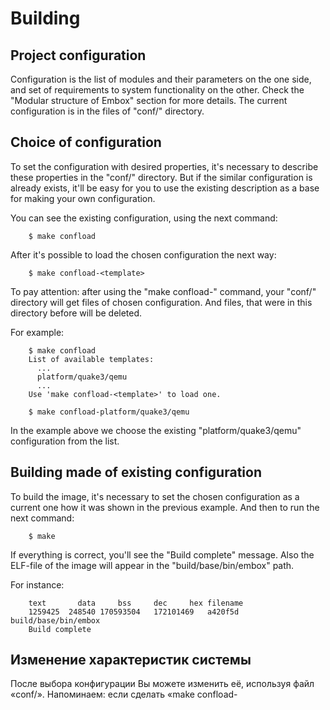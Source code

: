 # Building

## Project configuration
Configuration is the list of modules and their parameters on the one side, and set of requirements to system functionality on the other. Check the "Modular structure of Embox" section for more details. The current configuration is in the files of "conf/" directory.

## Choice of configuration
To set the configuration with desired properties, it's necessary to describe these properties in the "conf/" directory. But if the similar configuration is already exists, it'll be easy for you to use the existing description as a base for making your own configuration.

You can see the existing configuration, using the next command:
```
    $ make confload
```
After it's possible to load the chosen configuration the next way:
```
    $ make confload-<template>
```
To pay attention: after using the "make confload-" command, your "conf/" directory will get files of chosen configuration. And files, that were in this directory before will be deleted.

For example:
```
    $ make confload
    List of available templates:
      ...
      platform/quake3/qemu
      ...
    Use 'make confload-<template>' to load one.

    $ make confload-platform/quake3/qemu
```
In the example above we choose the existing "platform/quake3/qemu" configuration from the list.

## Building made of existing configuration
To build the image, it's necessary to set the chosen configuration as a current one how it was shown in the previous example. And then to run the next command: 
```
    $ make
```
If everything is correct, you'll see the "Build complete" message. Also the ELF-file of the image will appear in the "build/base/bin/embox" path.

For instance:
```
    text	   data	    bss	    dec	    hex	filename
    1259425	 248540	170593504	172101469	a420f5d	build/base/bin/embox
    Build complete
```

## Изменение характеристик системы
После выбора конфигурации Вы можете изменить её, используя файл «сonf/». Напоминаем: если сделать «make confload-<template>» или произвести очистку, которая затронет текущую конфигурацию (например, «make distclean»), текущие изменения потеряются.

### Изменение функциональности системы
#### Изменение списка модулей
Функциональность системы описывается в файле «mods.сonf», поэтому Вам стоит работать с этим файлом, если Вы хотите изменить функционал. Например, для включения новой команды в список нужно добавить в «mods.сonf» следующую строчку:
```
    include <PACKAGE_NAME>.<MODULE_NAME>
```
Например:
```
    include embox.cmds.help
```
Тот же самый принцип работает и для стандартных модулей.

#### Параметры модуля
Для изменения параметров модуля нужно указать в скобках имя опции и желаемое значение. Например: чтобы установить размер стека потока нужно изменить (или добавить) параметр *thread_stack_size* в модуль *embox.kernel.thread.core*:
```
    include embox.kernel.thread.core(thread_stack_size=0x4000)
```

#### Порядок загрузки
Также можно повлиять на порядок загрузки модулей системы в конфигурации. Для этого используется атрибут «@Runlevel(level)» (например: *@Runlevel(2)*), но обычно этого не требуется, поскольку модули загружаются по зависимостям между ними.


#### Изменение реализации интерфейса
Для изменения реализации интерфейса или абстрактного модуля (подробнее об этом -- в разделе «Модульная структура Embox»), нужно просто подключить другой модуль, реализующий данный интерфейс.

Например, абстрактный модуль *heap_api*:
```
    @DefaultImpl(heap_bm)
    abstract module heap_api {
    	...
    }
```
Для подключения модуля *heap_simple*, который также реализует данный интерфейс
```
    module heap_simple extends heap_api {module heap_simple extends heap_api {
    ...
    }
```
необходимо удалить (если есть) модуль *heap_bm*, то есть следующую строчку:
```
    include embox.mem.heap_bm
```
и все остальные модули, которые наследуют данный абстрактный модуль, и добавить:
```
    include embox.mem.heap_simple
```

### Изменение флагов компиляции (отладка, оптимизации)
Некоторыми флагами компиляции можно управлять. В файле «conf/build.conf» прописаны флаги компиляции.
Например, флаг оптимизации (флаг, который часто требует изменения):
```
    CFLAGS += -O0
```
Строчку выше стоит заменить на:
```
    CFLAGS += -O2
```
для сборки с оптимизацией *O2*.

Также важным флагом является флаг *-g* линкера, который добавляет в образ системы секцию с отладочной информацией:
```
    LDFLAGS += -N -g
```
Его также можно удалить для уменьшения размера, но тогда отладка будет недоступна.

## Очистка проекта
Сборка Embox происходит в несколько этапов. Основные из них это:

* Конфигурация проекта
* Создание графа зависимостей модулей и генерация на его основе артефактов для сборки
* Сама сборка (компиляция, линковка)

Можно сбрасывать (очищать) проект до разных стадий сборки. Для этого используются три цели make:

* make distclean
* make cacheclean
* make clean

Цель *clean* просто удаляет папку «build» c собранными объектными и бинарными файлами. Для большинства случаев этого достаточно.

Цель *cacheclean* полностью выполняет цель *clean* (то есть удаляет папку «build»), но кроме этого удаляет также папку «mk/.cache», в которой содержатся артефакты от разбора mybuild-файлов (файлов описания модулей).

Цель *distclean* полностью приводит проект в первоначальное состояние. То есть удаляет рабочую конфигурацию, чистит все сгенерированные и скомпилированные файлы.

## Полезные команды

### Справка по командам сборки
Больше информации о возможностях командной строки при сборке можно получить с помощью *make* цели *help*:
```
    $ make help
```
Существуют различные подразделы цели *help*, например, *help-mod*:
```
    $ make help-mod
```
Получить справку по управлению модулями можно следующим способом:
```
Usage: make mod-<INFO>

  Print <INFO> info about modules:
  list: list all modules included in build
  brief-<module_name>: show brief informataion about module: dependencies, options,
	source files
  include-reason-<module_name>: show dependence subtree desribing why <module_name>
    was included in build
```

### Получение дизассемблера текущего образа
Файл с дизассебмлером можно получить с помощью команды:
```
    $ make disasm
```

### Получение графа модулей
Граф модулей в png-формате можно получить через:
```
    $ make dot
```
После выполнения команды *$ make dot* появится файл *build/doc/embox.png*.

Вам потребуется установить пакет *graphviz*:
```
   $ sudo apt install graphviz
```

### Получение документации из комментариев в doxygen-формате
Для того, чтобы сгенерировать документацию по API из комментариев в doxygen-формате, можно воспользоваться командой:
```
    $ make docsgen
```
После выполнения команды *$ make docsgen* появится папка *build/docs/html*, в которой находится сгенерированная документация в html-формате.

Также Вам потребуется пакет *doxygen*:
```
   $ sudo apt install doxygen
```

### Управление модулями
Для получения списка всех модулей, которые включены в текущую конфигурацию, нужно выполнить команду:
```
   $ make mod-list
```

Можно получить более подробную информацию по каждому модулю. Например, информацию о модуле *embox.net.route* можно получить с помощью команды:
```
    $ make mod-brief-embox.net.route
```
В результате Вы получите следующий вывод:
```
    --- embox.net.route ---
    Inclusion reason: as dependence
    Depends:
   	embox.net.core
    	embox.mem.pool_ndebug
    	embox.util.DListDebug
    Dependents:
    	embox.cmd.net.ping
     	embox.cmd.net.route
     	embox.net.af_inet
     	embox.net.ipv4
     	embox.net.tcp_sock
    OptInsts:
    	route_table_size : 8
    Sources:
     src/net/l3/route.c
```
Из полученного выше результата можно узнать: список файлов, включённых в модуль; опции с уже установленными значениями; причину, по которой включен модуль (напрямую из конфига или подтянулся по зависимостям) и зависимости самого модуля.

Иногда нужно понять, почему подключается тот или иной модуль. Для этого можно воспользоваться командой:
```
    make include-reason-<module_name>
```
Продемонстрируем работу этой команды на примере того же модуля *embox.net.route*:
```
    $ make mod-include-reason-embox.net.route
    embox.net.route: as dependence:
    	embox.cmd.net.ping: explicit
    	embox.cmd.net.route: explicit
    	embox.net.af_inet: explicit
    	embox.net.ipv4: explicit
    	embox.net.tcp_sock: explicit
    #
```
